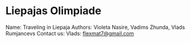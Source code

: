 # Liepajas Olimpiade
Name: Traveling in Liepaja
Authors: Violeta Nasire, Vadims Zhunda, Vlads Rumjancevs
Contact us: Vlads: flexmat7@gmail.com
